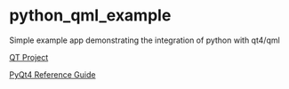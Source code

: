 python_qml_example
==================

Simple example app demonstrating the integration of python with qt4/qml

[QT Project](http://qt-project.org/)

[PyQt4 Reference Guide](http://pyqt.sourceforge.net/Docs/PyQt4/index.html)
